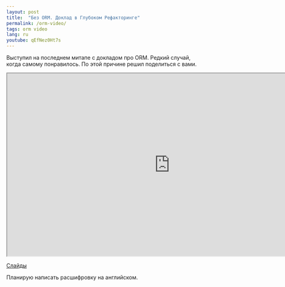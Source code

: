 ```yaml
---
layout: post
title:  "Без ORM. Доклад в Глубоком Рефакторинге"
permalink: /orm-video/
tags: orm video
lang: ru
youtube: qEfNez0Ht7s
---
```


Выступил на последнем митапе с докладом про ORM. Редкий случай, когда самому
понравилось. По этой причине решил поделиться с вами.

<iframe width="854" height="480" src="https://www.youtube.com/embed/qEfNez0Ht7s"
gesture="media" allowfullscreen></iframe>

[Слайды](https://speakerdeck.com/deeprefactoring/biez-orm)

Планирую написать расшифровку на английском.
